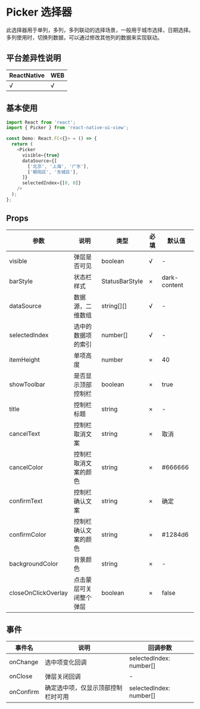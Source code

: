 # Picker 选择器

此选择器用于单列，多列，多列联动的选择场景，一般用于城市选择，日期选择。  
多列使用时，切换列数据，可以通过修改其他列的数据来实现联动。

## 平台差异性说明

| ReactNative | WEB |
| ----------- | --- |
| √           | √   |

## 基本使用

```typescript
import React from 'react';
import { Picker } from 'react-native-ui-view';

const Demo: React.FC<{}> = () => {
  return (
    <Picker
      visible={true}
      dataSource={[
        ['北京', '上海', '广东'],
        ['朝阳区', '东城区'],
      ]}
      selectedIndex={[0, 0]}
    />
  );
};
```

## Props

| 参数                | 说明                   | 类型           | 必填 | 默认值       |
| ------------------- | ---------------------- | -------------- | ---- | ------------ |
| visible             | 弹层是否可见           | boolean        | √    | -            |
| barStyle            | 状态栏样式             | StatusBarStyle | ×    | dark-content |
| dataSource          | 数据源，二维数组       | string[][]     | √    | -            |
| selectedIndex       | 选中的数据项的索引     | number[]       | √    | -            |
| itemHeight          | 单项高度               | number         | ×    | 40           |
| showToolbar         | 是否显示顶部控制栏     | boolean        | ×    | true         |
| title               | 控制栏标题             | string         | ×    | -            |
| cancelText          | 控制栏取消文案         | string         | ×    | 取消         |
| cancelColor         | 控制栏取消文案的颜色   | string         | ×    | #666666      |
| confirmText         | 控制栏确认文案         | string         | ×    | 确定         |
| confirmColor        | 控制栏确认文案的颜色   | string         | ×    | #1284d6      |
| backgroundColor     | 背景颜色               | string         | ×    | -            |
| closeOnClickOverlay | 点击蒙层可关闭整个弹层 | boolean        | ×    | false        |

## 事件

| 事件名    | 说明                               | 回调参数                |
| --------- | ---------------------------------- | ----------------------- |
| onChange  | 选中项变化回调                     | selectedIndex: number[] |
| onClose   | 弹层关闭回调                       | -                       |
| onConfirm | 确定选中项，仅显示顶部控制栏时可用 | selectedIndex: number[] |
